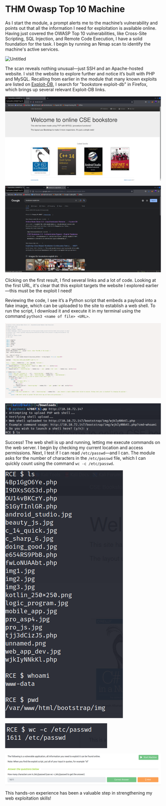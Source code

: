 # THM Owasp Top 10 Machine

As I start the module, a prompt alerts me to the machine’s vulnerability and points out that all the information I need for exploitation is available online. Having just covered the OWASP Top 10 vulnerabilities, like Cross-Site Scripting, SQL Injection, and Remote Code Execution, I have a solid foundation for the task. I begin by running an Nmap scan to identify the machine's active services.

![Untitled](assets/images/owasp2.ong)

The scan reveals nothing unusual—just SSH and an Apache-hosted website. I visit the website to explore further and notice it’s built with PHP and MySQL. Recalling from earlier in the module that many known exploits are listed on [Exploit-DB](https://www.exploit-db.com/), I search for "bookstore exploit-db" in Firefox, which brings up several relevant Exploit-DB links.

![Untitled](assets/images/owasp3.png)

![Untitled](assets/images/owasp4.png)

Clicking on the first result, I find several links and a lot of code. Looking at the first URL, it's clear that this exploit targets the website I explored earlier—this must be the exploit I need!

Reviewing the code, I see it’s a Python script that embeds a payload into a fake image, which can be uploaded to the site to establish a web shell. To run the script, I download it and execute it in my terminal using the command `python3 <name of file> <URL>`.

![Untitled](assets/images/owasp5.png)

![Untitled](assets/images/owasp6.png)

Success! The web shell is up and running, letting me execute commands on the web server. I begin by checking my current location and access permissions. Next, I test if I can read `/etc/passwd`—and I can. The module asks for the number of characters in the `/etc/passwd` file, which I can quickly count using the command `wc -c /etc/passwd`.

![Untitled](assets/images/owasp7.png)

![Untitled](assets/images/owasp8.png)

![Untitled](assets/images/owasp1.png)

This hands-on experience has been a valuable step in strengthening my web exploitation skills!